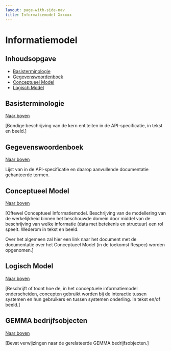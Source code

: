 ```yaml
---
layout: page-with-side-nav
title: Informatiemodel Xxxxxx
---
```

# Informatiemodel

## Inhoudsopgave
* [Basisterminologie](#basisterminologie)
* [Gegevenswoordenboek](#gegevenswoordenboek)
* [Conceptueel Model](#conceptueel-model)
* [Logisch Model](#logisch-model)

## Basisterminologie

[Naar boven](./informatiemodel)

[Bondige beschrijving van de kern entiteiten in de API-specificatie, in tekst en beeld.]

## Gegevenswoordenboek

[Naar boven](./informatiemodel)

Lijst van in de API-specificatie en daarop aanvullende documentatie gehanteerde termen.

## Conceptueel Model

[Naar boven](./informatiemodel)

[Oftewel Conceptueel Informatiemodel. 
Beschrijving van de modellering van de werkelijkheid binnen het beschouwde domein door middel van de beschrijving van welke informatie (data met betekenis en structuur) een rol speelt. Wederom in tekst en beeld.

Over het algemeen zal hier een link naar het document met de documentatie over het Conceptueel Model (in de toekomst Respec) worden opgenomen.]

## Logisch Model

[Naar boven](./informatiemodel)

[Beschrijft of toont hoe de, in het conceptuele informatiemodel onderscheiden, concepten gebruikt worden bij de interactie tussen systemen en hun gebruikers en tussen systemen onderling. In tekst en/of beeld.]

## GEMMA bedrijfsobjecten

[Naar boven](./informatiemodel)

[Bevat verwijzingen naar de gerelateerde GEMMA bedrijfsobjecten.]
